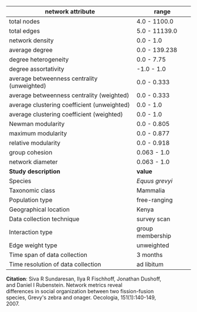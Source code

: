 network attribute|range
---|---
total nodes|4.0 - 1100.0
total edges|5.0 - 11139.0
network density|0.0 - 1.0
average degree|0.0 - 139.238
degree heterogeneity|0.0 - 7.75
degree assortativity|-1.0 - 1.0
average betweenness centrality (unweighted)|0.0 - 0.333
average betweenness centrality (weighted)|0.0 - 0.333
average clustering coefficient (unweighted)|0.0 - 1.0
average clustering coefficient (weighted)|0.0 - 1.0
Newman modularity|0.0 - 0.805
maximum modularity|0.0 - 0.877
relative modularity|0.0 - 0.918
group cohesion|0.063 - 1.0
network diameter|0.063 - 1.0
**Study description**|**value**
Species|*Equus grevyi*
Taxonomic class|Mammalia
Population type|free-ranging
Geographical location|Kenya
Data collection technique|survey scan
Interaction type|group membership
Edge weight type|unweighted
Time span of data collection|3 months
Time resolution of data collection|ad libitum
**Citation**: Siva R Sundaresan, Ilya R Fischhoff, Jonathan Dushoff, <br> and Daniel I Rubenstein. Network metrics reveal <br> differences in social organization between two fission-fusion <br> species, Grevy's zebra and onager. Oecologia, 151(1):140-149, <br> 2007.